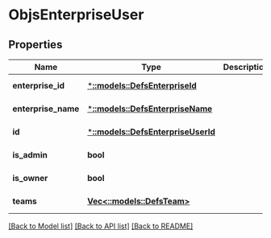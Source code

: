 # ObjsEnterpriseUser

## Properties
Name | Type | Description | Notes
------------ | ------------- | ------------- | -------------
**enterprise_id** | [***::models::DefsEnterpriseId**](defs_enterprise_id.md) |  | [default to null]
**enterprise_name** | [***::models::DefsEnterpriseName**](defs_enterprise_name.md) |  | [default to null]
**id** | [***::models::DefsEnterpriseUserId**](defs_enterprise_user_id.md) |  | [default to null]
**is_admin** | **bool** |  | [default to null]
**is_owner** | **bool** |  | [default to null]
**teams** | [**Vec<::models::DefsTeam>**](defs_team.md) |  | [default to null]

[[Back to Model list]](../README.md#documentation-for-models) [[Back to API list]](../README.md#documentation-for-api-endpoints) [[Back to README]](../README.md)


